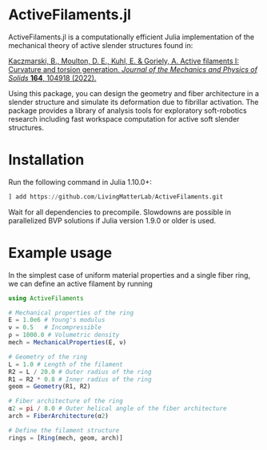 # ActiveFilaments.jl
ActiveFilaments.jl is a computationally efficient Julia implementation of the mechanical theory of active slender structures found in:

[Kaczmarski, B., Moulton, D. E., Kuhl, E. & Goriely, A. Active filaments I: Curvature and torsion generation. _Journal of the Mechanics and Physics of Solids_ **164**, 104918 (2022).](https://doi.org/10.1016/j.jmps.2022.104918)

Using this package, you can design the geometry and fiber architecture in a slender structure and simulate its deformation due to fibrillar activation. The package provides a library of analysis tools for exploratory soft-robotics research including fast workspace computation for active soft slender structures.

# Installation
Run the following command in Julia 1.10.0+:
```julia
] add https://github.com/LivingMatterLab/ActiveFilaments.git
```
Wait for all dependencies to precompile. Slowdowns are possible in parallelized BVP solutions if Julia version 1.9.0 or older is used.

# Example usage
In the simplest case of uniform material properties and a single fiber ring, we can define an active filament by running
```julia
using ActiveFilaments

# Mechanical properties of the ring
E = 1.0e6 # Young's modulus
ν = 0.5   # Incompressible
ρ = 1000.0 # Volumetric density
mech = MechanicalProperties(E, ν)

# Geometry of the ring
L = 1.0 # Length of the filament
R2 = L / 20.0 # Outer radius of the ring
R1 = R2 * 0.8 # Inner radius of the ring
geom = Geometry(R1, R2)

# Fiber architecture of the ring
α2 = pi / 8.0 # Outer helical angle of the fiber architecture
arch = FiberArchitecture(α2)

# Define the filament structure
rings = [Ring(mech, geom, arch)]
```
